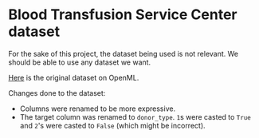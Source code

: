 # Blood Transfusion Service Center dataset

For the sake of this project, the dataset being used is not relevant. We should be able to use any dataset we want.

[Here](https://www.openml.org/search?type=data&sort=runs&id=1464&status=active) is the original dataset on OpenML.

Changes done to the dataset:

* Columns were renamed to be more expressive.
* The target column was renamed to `donor_type`. `1`s were casted to `True` and `2`'s were casted to `False` (which might be incorrect).

